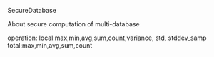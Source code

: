 SecureDatabase

About secure computation of multi-database

operation:
local:max,min,avg,sum,count,variance, std, stddev_samp
total:max,min,avg,sum,count